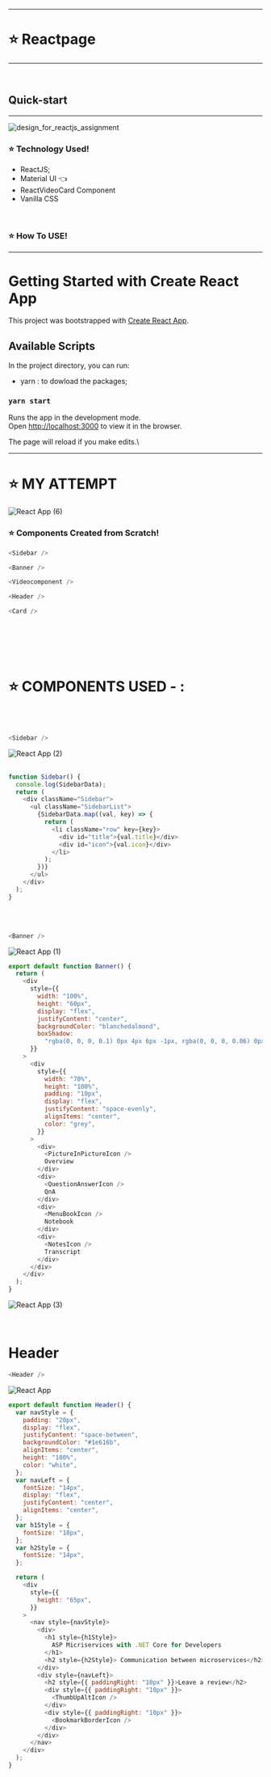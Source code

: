 

---

#  :star: Reactpage
___

<br>

## Quick-start 
---



![design_for_reactjs_assignment](https://user-images.githubusercontent.com/55043608/117166761-4c594680-ade4-11eb-8524-2e729deba196.jpg)

### :star: Technology Used!
- ReactJS;
 - Material UI :point_left: 
 - ReactVideoCard Component
- Vanilla CSS

<br>

### :star: How To USE!
---
# Getting Started with Create React App

This project was bootstrapped with [Create React App](https://github.com/facebook/create-react-app).

## Available Scripts

In the project directory, you can run:

- yarn : to dowload the packages;

### `yarn start`

Runs the app in the development mode.\
Open [http://localhost:3000](http://localhost:3000) to view it in the browser.

The page will reload if you make edits.\

---

#   :star:  MY ATTEMPT 
![React App (6)](https://user-images.githubusercontent.com/55043608/117178933-318ccf00-adf0-11eb-8f9f-16c030a44632.png)

### :star: Components Created from Scratch!
```js
<Sidebar />
```
```js
<Banner />
```
```js
<Videocomponent />
```
```js
<Header />
```
```js
<Card />
```

<br>
<br>


<br>
<br>

#  :star:  COMPONENTS USED - :
<br>
<br>

```js
<Sidebar />
```


![React App (2)](https://user-images.githubusercontent.com/55043608/117179145-74e73d80-adf0-11eb-8a35-c2a1448c1187.png)
<br>
<br>
```js
function Sidebar() {
  console.log(SidebarData);
  return (
    <div className="Sidebar">
      <ul className="SidebarList">
        {SidebarData.map((val, key) => {
          return (
            <li className="row" key={key}>
              <div id="title">{val.title}</div>
              <div id="icon">{val.icon}</div>
            </li>
          );
        })}
      </ul>
    </div>
  );
}

```
<br>
<br>




```js
<Banner />
```

![React App (1)](https://user-images.githubusercontent.com/55043608/117179286-99431a00-adf0-11eb-9bca-104f9baeb6c8.png)

```js
export default function Banner() {
  return (
    <div
      style={{
        width: "100%",
        height: "60px",
        display: "flex",
        justifyContent: "center",
        backgroundColor: "blanchedalmond",
        boxShadow:
          "rgba(0, 0, 0, 0.1) 0px 4px 6px -1px, rgba(0, 0, 0, 0.06) 0px 2px 4px -1px",
      }}
    >
      <div
        style={{
          width: "70%",
          height: "100%",
          padding: "10px",
          display: "flex",
          justifyContent: "space-evenly",
          alignItems: "center",
          color: "grey",
        }}
      >
        <div>
          <PictureInPictureIcon />
          Overview
        </div>
        <div>
          <QuestionAnswerIcon />
          QnA
        </div>
        <div>
          <MenuBookIcon />
          Notebook
        </div>
        <div>
          <NotesIcon />
          Transcript
        </div>
      </div>
    </div>
  );
}

```

![React App (3)](https://user-images.githubusercontent.com/55043608/117179216-86c8e080-adf0-11eb-96bf-2bb8087bd898.png)
<br>

<br>

     
# Header

```js
<Header />
```


![React App](https://user-images.githubusercontent.com/55043608/117179281-98aa8380-adf0-11eb-9073-db2f22d02e5c.png)


```js
export default function Header() {
  var navStyle = {
    padding: "20px",
    display: "flex",
    justifyContent: "space-between",
    backgroundColor: "#1e616b",
    alignItems: "center",
    height: "100%",
    color: "white",
  };
  var navLeft = {
    fontSize: "14px",
    display: "flex",
    justifyContent: "center",
    alignItems: "center",
  };
  var h1Style = {
    fontSize: "18px",
  };
  var h2Style = {
    fontSize: "14px",
  };

  return (
    <div
      style={{
        height: "65px",
      }}
    >
      <nav style={navStyle}>
        <div>
          <h1 style={h1Style}>
            ASP Micriservices with .NET Core for Developers
          </h1>
          <h2 style={h2Style}> Communication between microservices</h2>
        </div>
        <div style={navLeft}>
          <h2 style={{ paddingRight: "10px" }}>Leave a review</h2>
          <div style={{ paddingRight: "10px" }}>
            <ThumbUpAltIcon />
          </div>
          <div style={{ paddingRight: "10px" }}>
            <BookmarkBorderIcon />
          </div>
        </div>
      </nav>
    </div>
  );
}
```



